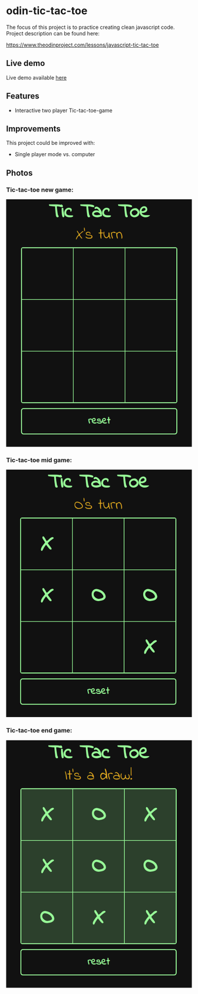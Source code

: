 # odin-tic-tac-toe

The focus of this project is to practice creating clean javascript code. Project description can be found here:

https://www.theodinproject.com/lessons/javascript-tic-tac-toe


## Live demo

Live demo available [here](https://jcampbell57.github.io/odin-tic-tac-toe/v2/)


## Features

- Interactive two player Tic-tac-toe-game


## Improvements

This project could be improved with:
- Single player mode vs. computer


## Photos

### Tic-tac-toe new game:
![tic-tac-toe new game](assets/tic-tac-toe-new-game-600w.png)
<br>

### Tic-tac-toe mid game:
![tic-tac-toe mid game](assets/tic-tac-toe-mid-game-600w.png)
<br>

### Tic-tac-toe end game:
![tic-tac-toe end game](assets/tic-tac-toe-end-game-600w.png)
<br>
